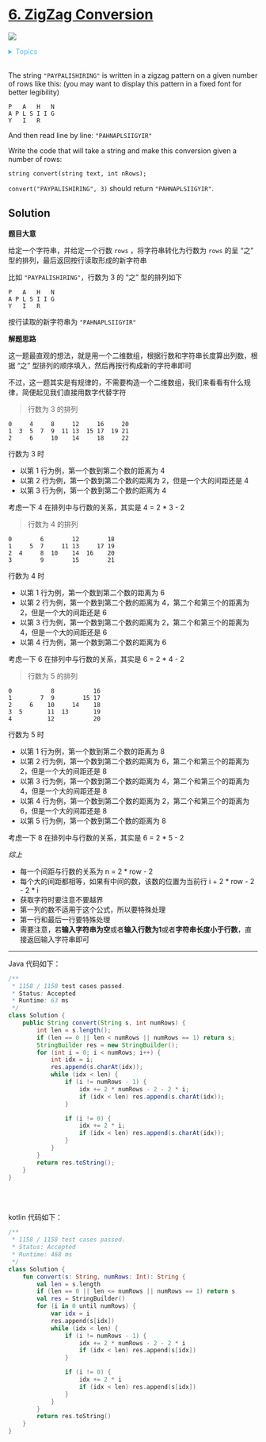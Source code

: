 # [6. ZigZag Conversion](https://leetcode.com/problems/zigzag-conversion/description/)

![](https://img.shields.io/badge/Difficulty-Medium-F8AF40.svg)

<details>
<summary style="color:#4FC3F7">Topics</summary>

* [`String`](https://leetcode.com/tag/string/)

</details>
<br />


The string `"PAYPALISHIRING"` is written in a zigzag pattern on a given number of rows like this: (you may want to display this pattern in a fixed font for better legibility)

    P   A   H   N
    A P L S I I G
    Y   I   R

And then read line by line: `"PAHNAPLSIIGYIR"`

Write the code that will take a string and make this conversion given a number of rows:

    string convert(string text, int nRows);

`convert("PAYPALISHIRING", 3)` should return `"PAHNAPLSIIGYIR"`.

## Solution

**题目大意**

给定一个字符串，并给定一个行数 `rows` ，将字符串转化为行数为 `rows` 的呈 “之” 型的排列，最后返回按行读取形成的新字符串

比如 `"PAYPALISHIRING"`，行数为 3 的 “之” 型的排列如下

    P   A   H   N
    A P L S I I G
    Y   I   R

按行读取的新字符串为 `"PAHNAPLSIIGYIR"`

**解题思路**

这一题最直观的想法，就是用一个二维数组，根据行数和字符串长度算出列数，根据 “之” 型排列的顺序填入，然后再按行构成新的字符串即可

不过，这一题其实是有规律的，不需要构造一个二维数组，我们来看看有什么规律，简便起见我们直接用数字代替字符

> 行数为 3 的排列

    0     4     8     12     16     20
    1  3  5  7  9  11 13  15 17  19 21
    2     6     10    14     18     22

行数为 3 时

 + 以第 1 行为例，第一个数到第二个数的距离为 4
 + 以第 2 行为例，第一个数到第二个数的距离为 2，但是一个大的间距还是 4
 + 以第 3 行为例，第一个数到第二个数的距离为 4

考虑一下 4 在排列中与行数的关系，其实是 4 = 2 * 3 - 2

> 行数为 4 的排列

    0        6        12        18
    1     5  7     11 13     17 19
    2  4     8  10    14  16    20
    3        9        15        21

行数为 4 时

 + 以第 1 行为例，第一个数到第二个数的距离为 6
 + 以第 2 行为例，第一个数到第二个数的距离为 4，第二个和第三个的距离为 2，但是一个大的间距还是 6
 + 以第 3 行为例，第一个数到第二个数的距离为 2，第二个和第三个的距离为 4，但是一个大的间距还是 6
 + 以第 4 行为例，第一个数到第二个数的距离为 6

考虑一下 6 在排列中与行数的关系，其实是 6 = 2 * 4 - 2

> 行数为 5 的排列

    0           8           16
    1        7  9        15 17
    2     6    10     14    18
    3  5       11  13       19
    4          12           20

行数为 5 时

 + 以第 1 行为例，第一个数到第二个数的距离为 8
 + 以第 2 行为例，第一个数到第二个数的距离为 6，第二个和第三个的距离为 2，但是一个大的间距还是 8
 + 以第 3 行为例，第一个数到第二个数的距离为 4，第二个和第三个的距离为 4，但是一个大的间距还是 8
 + 以第 4 行为例，第一个数到第二个数的距离为 2，第二个和第三个的距离为 6，但是一个大的间距还是 8
 + 以第 5 行为例，第一个数到第二个数的距离为 8

考虑一下 8 在排列中与行数的关系，其实是 6 = 2 * 5 - 2


_综上_

 + 每一个间距与行数的关系为 n = 2 * row - 2
 + 每个大的间距都相等，如果有中间的数，该数的位置为当前行 i + 2 * row - 2 - 2 * i
 + 获取字符时要注意不要越界
 + 第一列的数不适用于这个公式，所以要特殊处理
 + 第一行和最后一行要特殊处理
 + 需要注意，若**输入字符串为空**或者**输入行数为1**或者**字符串长度小于行数**，直接返回输入字符串即可

-----


Java 代码如下：

```java
/**
 * 1158 / 1158 test cases passed.
 * Status: Accepted
 * Runtime: 63 ms
 */
class Solution {
    public String convert(String s, int numRows) {
        int len = s.length();
        if (len == 0 || len < numRows || numRows == 1) return s;
        StringBuilder res = new StringBuilder();
        for (int i = 0; i < numRows; i++) {
            int idx = i;
            res.append(s.charAt(idx));
            while (idx < len) {
                if (i != numRows - 1) {
                    idx += 2 * numRows - 2 - 2 * i;
                    if (idx < len) res.append(s.charAt(idx));
                }

                if (i != 0) {
                    idx += 2 * i;
                    if (idx < len) res.append(s.charAt(idx));
                }
            }
        }
        return res.toString();
    }
}
```

<br /><br />


kotlin 代码如下：

```kotlin
/**
 * 1158 / 1158 test cases passed.
 * Status: Accepted
 * Runtime: 468 ms
 */
class Solution {
    fun convert(s: String, numRows: Int): String {
        val len = s.length
        if (len == 0 || len <= numRows || numRows == 1) return s
        val res = StringBuilder()
        for (i in 0 until numRows) {
            var idx = i
            res.append(s[idx])
            while (idx < len) {
                if (i != numRows - 1) {
                    idx += 2 * numRows - 2 - 2 * i
                    if (idx < len) res.append(s[idx])
                }

                if (i != 0) {
                    idx += 2 * i
                    if (idx < len) res.append(s[idx])
                }
            }
        }
        return res.toString()
    }
}
```
